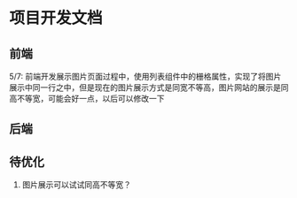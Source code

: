 # 项目开发文档

## 前端

5/7: 前端开发展示图片页面过程中，使用列表组件中的栅格属性，实现了将图片展示中同一行之中，但是现在的图片展示方式是同宽不等高，图片网站的展示是同高不等宽，可能会好一点，以后可以修改一下





















## 后端











## 待优化

1. 图片展示可以试试同高不等宽？